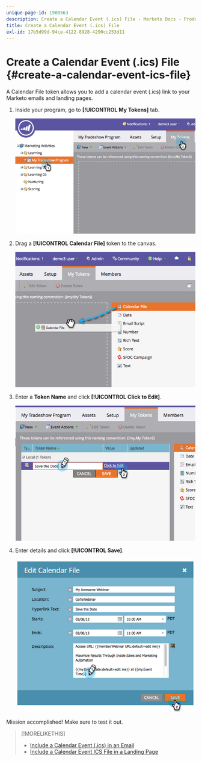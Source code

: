 ```yaml
---
unique-page-id: 1900563
description: Create a Calendar Event (.ics) File - Marketo Docs - Product Documentation
title: Create a Calendar Event (.ics) File
exl-id: 17b5d99d-94ce-4122-8928-4290cc253d11
---
```

# Create a Calendar Event (.ics) File {#create-a-calendar-event-ics-file}

A Calendar File token allows you to add a calendar event (.ics) link to your Marketo emails and landing pages.

1. Inside your program, go to **[!UICONTROL My Tokens]** tab.

   ![](assets/image2014-9-11-15-3a33-3a27.png)

1. Drag a **[!UICONTROL Calendar File]** token to the canvas.

   ![](assets/image2014-9-11-15-3a34-3a0.png)

1. Enter a **Token Name** and click **[!UICONTROL Click to Edit]**.

   ![](assets/image2014-9-11-15-3a34-3a10.png)

1. Enter details and click **[!UICONTROL Save]**.

   ![](assets/image2014-9-11-15-3a34-3a16.png)

Mission accomplished! Make sure to test it out.

>[!MORELIKETHIS]
>
>* [Include a Calendar Event (.ics) in an Email](/help/marketo/product-docs/email-marketing/general/functions-in-the-editor/include-a-calendar-event-ics-in-an-email.md)
>* [Include a Calendar Event ICS File in a Landing Page](/help/marketo/product-docs/demand-generation/landing-pages/personalizing-landing-pages/include-a-calendar-event-ics-file-in-a-landing-page.md)
